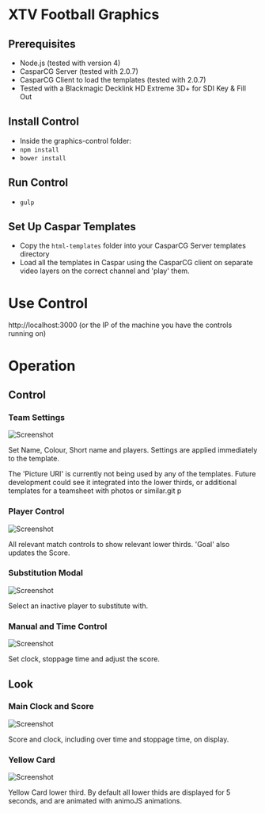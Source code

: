 # XTV Football Graphics

## Prerequisites
 - Node.js (tested with version 4)
 - CasparCG Server (tested with 2.0.7)
 - CasparCG Client to load the templates (tested with 2.0.7)
 - Tested with a Blackmagic Decklink HD Extreme 3D+  for SDI Key & Fill Out

## Install Control
- Inside the graphics-control folder:
- `npm install`
- `bower install`

## Run Control
- `gulp`

## Set Up Caspar Templates
- Copy the `html-templates` folder into your CasparCG Server templates directory
- Load all the templates in Caspar using the CasparCG client on separate video layers on the correct channel and 'play' them.

# Use Control
http://localhost:3000 (or the IP of the machine you have the controls running on)

# Operation

## Control
### Team Settings
![Screenshot](/screenshots/team_settings.png?raw=true)

Set Name, Colour, Short name and players.
Settings are applied immediately to the template.

The 'Picture URI' is currently not being used by any of the templates. Future development could see it integrated into the lower thirds, or additional templates for a teamsheet with photos or similar.git p

### Player Control
![Screenshot](/screenshots/main_control.png?raw=true)

All relevant match controls to show relevant lower thirds.
'Goal' also updates the Score.

### Substitution Modal
![Screenshot](/screenshots/substitute_modal.png?raw=true)

Select an inactive player to substitute with.

### Manual and Time Control
![Screenshot](/screenshots/manual_control.png?raw=true)

Set clock, stoppage time and adjust the score.


## Look
### Main Clock and Score
![Screenshot](/screenshots/full_clock.png?raw=true)

Score and clock, including over time and stoppage time, on display.

### Yellow Card
![Screenshot](/screenshots/yellow_card.png?raw=true)

Yellow Card lower third.
By default all lower thids are displayed for 5 seconds, and are animated with animoJS animations.
